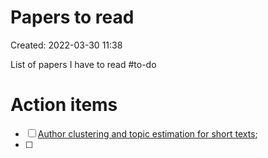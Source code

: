 # Papers to read
Created: 2022-03-30 11:38

List of papers I have to read
#to-do 

# Action items
- [ ] [Author clustering and topic estimation for short texts](https://arxiv.org/pdf/2106.09533.pdf);
- [ ] 


